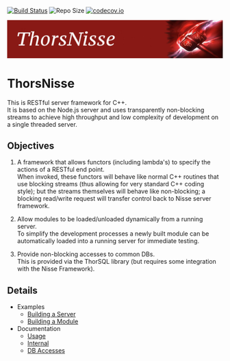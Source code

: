 [![Build Status](https://travis-ci.org/Loki-Astari/ThorsNisse.svg?branch=master)](https://travis-ci.org/Loki-Astari/ThorsNisse)
![Repo Size](https://reposs.herokuapp.com/?path=Loki-Astari/ThorsSerializer)
[![codecov.io](http://codecov.io/github/Loki-Astari/ThorsSQL/coverage.svg?branch=master)](http://codecov.io/github/Loki-Astari/ThorsSQL?branch=master)  

![ThorStream](img/Nisse.jpg)

# ThorsNisse

This is RESTful server framework for C++.  
It is based on the Node.js server and uses transparently non-blocking streams to achieve high throughput and low complexity of development on a single threaded server.

## Objectives

1. A framework that allows functors (including lambda's) to specify the actions of a RESTful end point.  
When invoked, these functors will behave like normal C++ routines that use blocking streams (thus allowing for very standard C++ coding style); but the streams themselves will behave like non-blocking; a blocking read/write request will transfer control back to Nisse server framework.

1. Allow modules to be loaded/unloaded dynamically from a running server.  
To simplify the development processes a newly built module can be automatically loaded into a running server for immediate testing.

1. Provide non-blocking accesses to common DBs.  
This is provided via the ThorSQL library (but requires some integration with the Nisse Framework).


## Details

* Examples
  * [Building a Server](doc/server.md)
  * [Building a Module](doc/module.md)
* Documentation
  * [Usage](doc/usage.md)
  * [Internal](doc/internal.md)
  * [DB Accesses](doc/dbaccess.md)

